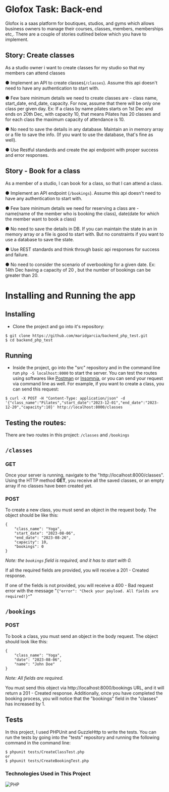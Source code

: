 # Glofox Task: Back-end

Glofox is a saas platform for boutiques, studios, and gyms which allows business owners to manage
their courses, classes, members, memberships etc,. There are a couple of stories outlined below
which you have to implement.

## Story: Create classes
As a studio owner i want to create classes for my studio so that my members can attend classes

● Implement an API to create classes(`/classes`). Assume this api doesn't need to have any
authentication to start with.

● Few bare minimum details we need to create classes are - class name, start_date, end_date,
capacity. For now, assume that there will be only one class per given day. Ex: If a class by
name pilates starts on 1st Dec and ends on 20th Dec, with capacity 10, that means Pilates
has 20 classes and for each class the maximum capacity of attendance is 10.

● No need to save the details in any database. Maintain an in memory array or a file to save the
info. (If you want to use the database, that's fine as well).

● Use Restful standards and create the api endpoint with proper success and error responses.

## Story - Book for a class
As a member of a studio, I can book for a class, so that I can attend a class.

● Implement an API endpoint (`/bookings`). Assume this api doesn't need to have any
authentication to start with.

● Few bare minimum details we need for reserving a class are - name(name of the member
who is booking the class), date(date for which the member want to book a class)

● No need to save the details in DB. If you can maintain the state in an in memory array or a file
is good to start with. But no constraints if you want to use a database to save the state.

● Use REST standards and think through basic api responses for success and failure.

● No need to consider the scenario of overbooking for a given date. Ex: 14th Dec having a
capacity of 20 , but the number of bookings can be greater than 20.

# Installing and Running the app

## Installing
- Clone the project and go into it's repository: 
```
$ git clone https://github.com/maridgarcia/backend_php_test.git
$ cd backend_php_test
```

## Running
- Inside the project, go into the "src" repository and in the command line run ``php -S localhost:8000`` to start the server. 
You can test the routes using softwares like [Postman](https://www.postman.com/) or [Insomnia](https://insomnia.rest/), or you can send your request via command line as well. For example, if you want to create a class, you can send this request:

```
$ curl -X POST -H "Content-Type: application/json" -d '{"class_name":"Pilates","start_date":"2023-12-01","end_date":"2023-12-20","capacity":10}' http://localhost:8000/classes
```

## Testing the routes:
There are two routes in this project: ``/classes`` and ``/bookings``

## ``/classes``
### GET
Once your server is running, navigate to the "http://localhost:8000/classes". Using the HTTP method __GET__, you receive all the saved classes, or an empty array if no classes have been created yet.

### POST
To create a new class, you must send an object in the request body. The object should be like this:
```
{
    "class_name": "Yoga",
    "start_date": "2023-08-06",
    "end_date": "2023-08-26",
    "capacity": 10,
    "bookings": 0
}
```
_Note: the ``bookings`` field is required, and it has to start with 0._

If all the required fields are provided, you will receive a 201 - Created response.

If one of the fields is not provided, you will receive a 400 - Bad request error with the message "``{"error": "Check your payload. All fields are required!}"``"

## ``/bookings``

### POST
To book a class, you must send an object in the body request. The object should look like this:

```
{
    "class_name": "Yoga",
    "date": "2023-08-06",
    "name": "John Doe"
}
```
_Note: All fields are required._

You must send this object via http://localhost:8000/bookings URL, and it will return a 201 - Created response. Additionally, once you have completed the booking process, you will notice that the "bookings" field in the "classes" has increased by 1.

## Tests
In this project, I used PHPUnit and GuzzleHttp to write the tests.
You can run the tests by going into the "tests" repository and running the following command in the command line:
```
$ phpunit tests/CreateClassTest.php
or
$ phpunit tests/CreateBookingTest.php
```

### Technologies Used in This Project

![PHP](https://img.shields.io/badge/-PHP-777BB4?style=for-the-badge&logo=php&logoColor=white)
